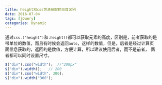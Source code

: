 ```yaml
---
title: height和css方法获取的高度区别
date: 2016-07-04
tags: [jQuery]
categories: Dynamic
---
```


通过`css.("height")`和`.height()`都可以获取元素的高度，区别是，前者获取的是带单位的数值，而且有时候会返回`auto`，这样的数值，但是，后者是经过计算页面信息获取的，返回的是数值，方便计算，所以建议使用后者，而不是前者，
俩者都可以同时设置尺寸。

```javascript
$("div").css("width");  //"200px"
$("div").width();   // 200
$("div").css("width", 300);
$("div").width("300");
```


